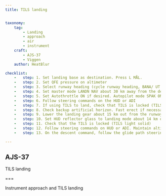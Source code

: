 ```yaml
---
title: TILS landing


taxonomy:
    tag:
        - Landing 
        - approach
        - air
        - instrument
    craft:
        - AJS-37
        - Viggen
    author: HeatBlur

checklist:
    -   step: 1. Set landing base as destination. Press L MÅL. 
    -   step: 2. Set QFE pressure on altimeter 
    -   step: 3. Select runway heading (cycle runway heading, BANA/ UT (OUT) and press LS) 
    -   step: 4. Set master mode LANDN NAV about 30 km away from the destination 
    -   step: 5. Set Autothrottle ON if desired. Autopilot mode SPAK ON. 
    -   step: 6. Follow steering commands on the HUD or ADI 
    -   step: 7. If using TILS to land, check that TILS is locked (TILS light lit) and used after the LB turn is complete. If using a short approach set master mode to LANDN P/O and then return the master mode selector to LANDN NAV in order to select the touchdown point LF as destination. 
    -   step: 8. Check backup artificial horizon. Fast erect if necessary. 
    -   step: 9. Lower the landing gear about 15 km out from the runway 
    -   step: 10. Set HUD reflector glass to landing mode about 14 km out. 
    -   step: 11. Check that the TILS is locked (TILS light solid) 
    -   step: 12. Follow steering commands on HUD or ADI. Maintain altitude and airspeed. The glideslope should be intercepted about 10 km from the runway. 
    -   step: 13. On the descent command, follow the glide path steering commands in the HUD and ADI. 14. If desired, set AFK mode 3 (α 15.5) 15. On touchdown, follow normal landing procedures.

---
```


## AJS-37 
TILS landing  

===

Instrument approach and TILS landing 
